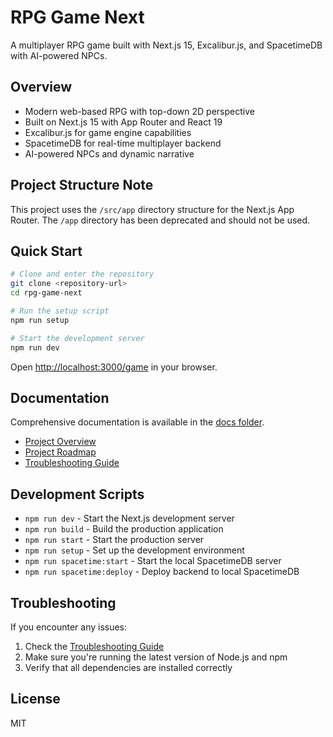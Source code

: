 # RPG Game Next

A multiplayer RPG game built with Next.js 15, Excalibur.js, and SpacetimeDB with AI-powered NPCs.

## Overview

- Modern web-based RPG with top-down 2D perspective
- Built on Next.js 15 with App Router and React 19
- Excalibur.js for game engine capabilities
- SpacetimeDB for real-time multiplayer backend
- AI-powered NPCs and dynamic narrative

## Project Structure Note

This project uses the `/src/app` directory structure for the Next.js App Router. The `/app` directory has been deprecated and should not be used.

## Quick Start

```bash
# Clone and enter the repository
git clone <repository-url>
cd rpg-game-next

# Run the setup script
npm run setup

# Start the development server
npm run dev
```

Open [http://localhost:3000/game](http://localhost:3000/game) in your browser.

## Documentation

Comprehensive documentation is available in the [docs folder](./docs).

- [Project Overview](./docs/README.md)
- [Project Roadmap](./docs/project-roadmap.md)
- [Troubleshooting Guide](./docs/troubleshooting/README.md)

## Development Scripts

- `npm run dev` - Start the Next.js development server
- `npm run build` - Build the production application
- `npm run start` - Start the production server
- `npm run setup` - Set up the development environment
- `npm run spacetime:start` - Start the local SpacetimeDB server
- `npm run spacetime:deploy` - Deploy backend to local SpacetimeDB

## Troubleshooting

If you encounter any issues:

1. Check the [Troubleshooting Guide](./docs/troubleshooting/README.md)
2. Make sure you're running the latest version of Node.js and npm
3. Verify that all dependencies are installed correctly

## License

MIT 